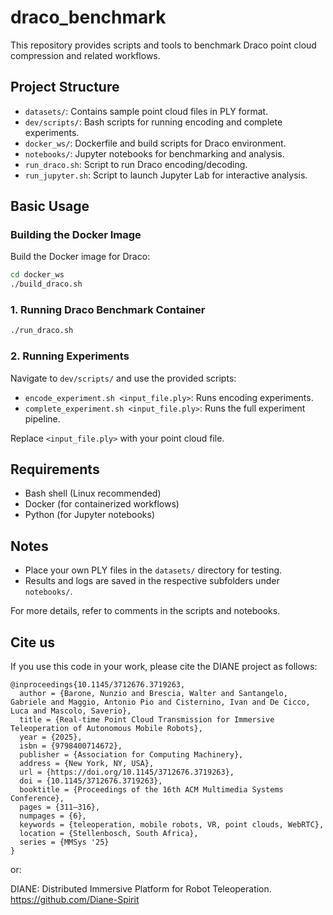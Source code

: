 # draco_benchmark

This repository provides scripts and tools to benchmark Draco point cloud compression and related workflows.

## Project Structure
- `datasets/`: Contains sample point cloud files in PLY format.
- `dev/scripts/`: Bash scripts for running encoding and complete experiments.
- `docker_ws/`: Dockerfile and build scripts for Draco environment.
- `notebooks/`: Jupyter notebooks for benchmarking and analysis.
- `run_draco.sh`: Script to run Draco encoding/decoding.
- `run_jupyter.sh`: Script to launch Jupyter Lab for interactive analysis.

## Basic Usage

### Building the Docker Image

Build the Docker image for Draco:
```bash
cd docker_ws
./build_draco.sh
```

### 1. Running Draco Benchmark Container

```bash
./run_draco.sh
```

### 2. Running Experiments

Navigate to `dev/scripts/` and use the provided scripts:

- `encode_experiment.sh <input_file.ply>`: Runs encoding experiments.
- `complete_experiment.sh <input_file.ply>`: Runs the full experiment pipeline.

Replace `<input_file.ply>` with your point cloud file.


## Requirements
- Bash shell (Linux recommended)
- Docker (for containerized workflows)
- Python (for Jupyter notebooks)

## Notes
- Place your own PLY files in the `datasets/` directory for testing.
- Results and logs are saved in the respective subfolders under `notebooks/`.

For more details, refer to comments in the scripts and notebooks.

## Cite us
If you use this code in your work, please cite the DIANE project as follows:

```
@inproceedings{10.1145/3712676.3719263,
  author = {Barone, Nunzio and Brescia, Walter and Santangelo, Gabriele and Maggio, Antonio Pio and Cisternino, Ivan and De Cicco, Luca and Mascolo, Saverio},
  title = {Real-time Point Cloud Transmission for Immersive Teleoperation of Autonomous Mobile Robots},
  year = {2025},
  isbn = {9798400714672},
  publisher = {Association for Computing Machinery},
  address = {New York, NY, USA},
  url = {https://doi.org/10.1145/3712676.3719263},
  doi = {10.1145/3712676.3719263},
  booktitle = {Proceedings of the 16th ACM Multimedia Systems Conference},
  pages = {311–316},
  numpages = {6},
  keywords = {teleoperation, mobile robots, VR, point clouds, WebRTC},
  location = {Stellenbosch, South Africa},
  series = {MMSys '25}
}
```

or: 

DIANE: Distributed Immersive Platform for Robot Teleoperation. https://github.com/Diane-Spirit